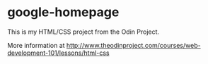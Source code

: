 # google-homepage

This is my HTML/CSS project from the Odin Project. 

More information at http://www.theodinproject.com/courses/web-development-101/lessons/html-css

